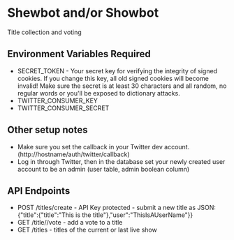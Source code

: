 Shewbot and/or Showbot
======================

Title collection and voting

Environment Variables Required
------------------------------

* SECRET_TOKEN - Your secret key for verifying the integrity of signed cookies. If you change this key, all old signed cookies will become invalid! Make sure the secret is at least 30 characters and all random, no regular words or you'll be exposed to dictionary attacks.
* TWITTER_CONSUMER_KEY
* TWITTER_CONSUMER_SECRET

Other setup notes
-----------------

* Make sure you set the callback in your Twitter dev account. (http://hostname/auth/twitter/callback)
* Log in through Twitter, then in the database set your newly created user account to be an admin (user table, admin boolean column)

API Endpoints
-------------

* POST /titles/create - API Key protected - submit a new title as JSON: {"title":{"title":"This is the title"},"user":"ThisIsAUserName"}}
* GET /title/<id>/vote - add a vote to a title
* GET /titles - titles of the current or last live show
